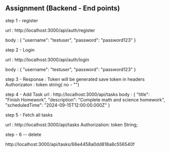 ## Assignment (Backend - End points)
step 1 - register 

url : http://localhost:3000/api/auth/register

body : {
  "username": "testuser",
  "password": "password123"
}


step 2 - Login 

url : http://localhost:3000/api/auth/login

body : {
  "username": "testuser",
  "password": "password123"
}

step 3 - 
Response : Token will be generated
 save token in headers 
 Authorizaton : token string( no - "")

 step 4 - Add Task
 url : http://localhost:3000/api/tasks
body : 
{
  "title": "Finish Homework",
  "description": "Complete math and science homework",
  "scheduledTime": "2024-09-15T12:00:00.000Z"
}

step 5 - Fetch all tasks 

url : http://localhost:3000/api/tasks
Authorization: token String;



step - 6 -- delete 

 http://localhost:3000/api/tasks/66e4458a0dd818a8c556540f

 

